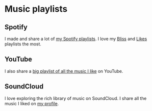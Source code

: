 # Music playlists
## Spotify
I made and share a lot of [my Spotify playlists](https://open.spotify.com/user/nikitavoloboev). I love my [Bliss](https://open.spotify.com/user/nikitavoloboev/playlist/0epiRzQHjdJieYr0y3TdST?) and [Likes](https://open.spotify.com/user/nikitavoloboev/playlist/0ERn0U4qZIKC8Dy7RrMMsn?) playlists the most.

## YouTube
I also share a [big playlist of all the music I like](https://www.youtube.com/playlist?list=PL0nGxteCFLXYA1fsLmlWzY0Tyoo3c7tF-) on YouTube.

## SoundCloud
I love exploring the rich library of music on SoundCloud. I share all the music I liked on [my profile](https://soundcloud.com/nikitavoloboev).
